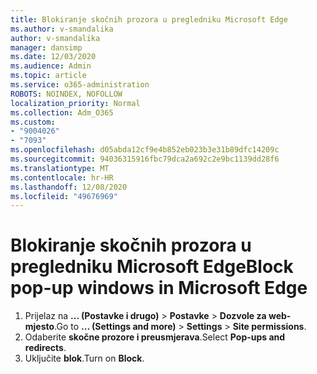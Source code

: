 ```yaml
---
title: Blokiranje skočnih prozora u pregledniku Microsoft Edge
ms.author: v-smandalika
author: v-smandalika
manager: dansimp
ms.date: 12/03/2020
ms.audience: Admin
ms.topic: article
ms.service: o365-administration
ROBOTS: NOINDEX, NOFOLLOW
localization_priority: Normal
ms.collection: Adm_O365
ms.custom:
- "9004026"
- "7093"
ms.openlocfilehash: d05abda12cf9e4b852eb023b3e31b89dfc14209c
ms.sourcegitcommit: 94036315916fbc79dca2a692c2e9bc1139dd28f6
ms.translationtype: MT
ms.contentlocale: hr-HR
ms.lasthandoff: 12/08/2020
ms.locfileid: "49676969"
---
```

# <a name="block-pop-up-windows-in-microsoft-edge"></a><span data-ttu-id="4122a-102">Blokiranje skočnih prozora u pregledniku Microsoft Edge</span><span class="sxs-lookup"><span data-stu-id="4122a-102">Block pop-up windows in Microsoft Edge</span></span>

1. <span data-ttu-id="4122a-103">Prijelaz na **... (Postavke i drugo)**  >  **Postavke**  >  **Dozvole za web-mjesto**.</span><span class="sxs-lookup"><span data-stu-id="4122a-103">Go to **... (Settings and more)** > **Settings** > **Site permissions**.</span></span>
2. <span data-ttu-id="4122a-104">Odaberite **skočne prozore i preusmjerava**.</span><span class="sxs-lookup"><span data-stu-id="4122a-104">Select **Pop-ups and redirects**.</span></span>
3. <span data-ttu-id="4122a-105">Uključite **blok**.</span><span class="sxs-lookup"><span data-stu-id="4122a-105">Turn on **Block**.</span></span>